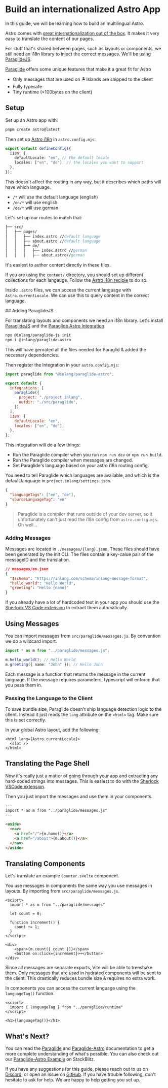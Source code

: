 # Build an internationalized Astro App

In this guide, we will be learning how to build an multilingual Astro.

Astro comes with [great internationalization out of the box](https://docs.astro.build/en/recipes/i18n/). It makes it very easy to translate the content of our pages.

For stuff that's shared between pages, such as layouts or components, we still need an i18n library to inject the correct messages. We'll be using [ParaglideJS](https://inlang.com/m/gerre34r/library-inlang-paraglideJs).

[Paraglide](https://inlang.com/m/gerre34r/library-inlang-paraglideJs) offers some unique features that make it a great fit for Astro

- Only messages that are used on 🏝️Islands are shipped to the client
- Fully typesafe
- Tiny runtime (<100bytes on the client)

## Setup

Set up an Astro app with:

```bash
pnpm create astro@latest
```

Then set up [Astro i18n](https://docs.astro.build/en/recipes/i18n/) in `astro.config.mjs`:

```ts
export default defineConfig({
  i18n: {
    defaultLocale: "en", // the default locale
    locales: ["en", "de"], // the locales you want to support
  },
});
```

This doesn't affect the routing in any way, but it describes which paths will have which language.

- `/*` will use the default language (english)
- `/en/*` will use english
- `/de/*` will use german

Let's set up our routes to match that:

```fs
├── src/
│   ├── pages/
│   │   ├── index.astro //default language
│   │   ├── about.astro //default language
│   │   ├── de/
│   │   │   ├── index.astro //german
│   │   │   ├── about.astro//german
```

It's easiest to author content directly in these files.

If you are using the `content/` directory, you should set up different collections for each langauge. Follow the [Astro i18n recipie](https://docs.astro.build/en/recipes/i18n/#use-collections-for-translated-content) to do so.

Inside `.astro` files, we can access the current language with `Astro.currentLocale`. We can use this to query content in the correct language.

## Adding ParaglideJS

For translating layouts and components we need an i18n library. Let's install [ParaglideJS](https://inlang.com/m/gerre34r/library-inlang-paraglideJs) and the [Paraglide Astro Integration](https://inlang.com/m/iljlwzfs/paraglide-astro-i18n).

```bash
npx @inlang/paraglide-js init
npm i @inlang/paraglide-astro
```

This will have genrated all the files needed for Paraglid & added the necessary dependencies.

Then register the Integration in your `astro.config.mjs`:

```js
import paraglide from "@inlang/paraglide-astro";

export default {
  integrations: [
    paraglide({
      project: "./project.inlang",
      outdir: "./src/paraglide",
    }),
  ],
  i18n: {
    defaultLocale: "en",
    locales: ["en", "de"],
  },
};
```

This integration will do a few things:

- Run the Paraglide compiler when you run `npm run dev` or `npm run build`.
- Run the Paraglide compiler when messages are changed.
- Set Paraglide's language based on your astro i18n routing config.

You need to tell Paraglide which languages are available, and which is the default language in `project.inlang/settings.json`.

```json
{
  "languageTags": ["en", "de"],
  "sourceLanguageTag": "en"
}
```

> Paraglide is a compiler that runs outside of your dev server, so it unfortunately can't just read the i18n config from `astro.config.mjs`. Oh well...

### Adding Messages

Messages are located in `./messages/{lang}.json`. These files should have been generated by the init CLI.
The files contain a key-calue pair of the messageID and the translation.

```json
// messages/en.json
{
  "$schema": "https://inlang.com/schema/inlang-message-format",
  "hello_world": "Hello World",
  "greeting": "Hello {name}"
}
```

If you already have a lot of hardcoded text in your app you should use the [Sherlock VS Code extension](https://inlang.com/m/r7kp499g/app-inlang-ideExtension) to extract them automatically.

## Using Messages

You can import messages from `src/paraglide/messages.js`. By convention we do a wildcard import.

```ts
import * as m from "../paraglide/messages.js";

m.hello_world(); // Hello World
m.greeting({ name: "John" }); // Hello John
```

Each message is a function that returns the message in the current language. If the message requires parameters, typescript will enforce that you pass them in.

### Passing the Language to the Client

To save bundle size, Paraglide doesn't ship language detection logic to the client. Instead it just reads the `lang` attribute on the `<html>` tag. Make sure this is set correctly.

In your global Astro layout, add the following:

```tsx
<html lang={Astro.currentLocale}>
  <slot />
</html>
```

## Translating the Page Shell

Now it's really just a matter of going through your app and extracting any hard-coded strings into messages. This is easiest to do with the [Sherlock VSCode extension](https://inlang.com/m/r7kp499g/app-inlang-ideExtension).

Then you just import the messages and use them in your components.

```html
---
import * as m from "../paraglide/messages.js"
---

<aside>
  <nav>
    <a href="/">{m.home()}</a>
    <a href="/about">{m.about()}</a>
  </nav>
</aside>
```

## Translating Components

Let's translate an example `Counter.svelte` component.

You use messages in components the same way you use messages in layouts. By importing from `src/paraglide/messages.js`.

```svelte
<sciprt>
  import * as m from "../paraglide/messages"

  let count = 0;

  function increment() {
    count += 1;
  }
</script>

<div>
    <span>{m.count({ count })}</span>
    <button on:click={increment}>+</button>
</div>
```

Since all messages are separate exports, Vite will be able to treeshake them. Only messages that are _used_ in hydrated components will be sent to the client. This drastically reduces bundle size & requires no extra work.

In components you can access the current language using the `languageTag()` function.

```svelte
<sciprt>
  import { languageTag } from "../paraglide/runtime"
</script>

<h1>{languageTag()}</h1>
```

## What's Next?

You can read the [Paraglide](https://inlang.com/m/gerre34r/library-inlang-paraglideJs) and [Paraglide-Astro](https://inlang.com/m/iljlwzfs/paraglide-astro-i18n) documentation to get a more complete understanding of what's possible. You can also check out our [Paraglide-Astro Example](https://stackblitz.com/~/github.com/LorisSigrist/paraglide-astro-example) on StackBlitz.

If you have any suggestions for this guide, please reach out to us on [Discord](https://discord.gg/CNPfhWpcAa), or open an issue on [GitHub](https://www.github.com/opral/inlang-paraglide-js/issues). If you have trouble following, don't hesitate to ask for help. We are happy to help getting you set up.
